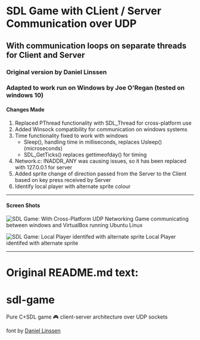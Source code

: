 # SDL Game with CLient / Server Communication over UDP
## With communication loops on separate threads for Client and Server
### Original version by Daniel Linssen
### Adapted to work run on Windows by Joe O'Regan (tested on windows 10)

#### Changes Made

1. Replaced PThread functionality with SDL_Thread for cross-platform use
2. Added Winsock compatibility for communication on windows systems
3. Time functionality fixed to work with windows 
    * Sleep(), handling time in milliseconds, replaces Usleep() (microseconds)
    * SDL_GetTicks() replaces gettimeofday() for timing
4. Network.c: INADDR_ANY was causing issues, so it has been replaced with 127.0.0.1 for server
5. Added sprite change of direction passed from the Server to the Client based on key press received by Server
6. Identify local player with alternate sprite colour

---

#### Screen Shots

![SDL Game: With Cross-Platform UDP Networking](https://raw.githubusercontent.com/joeaoregan/sdl-game/master/Screenshots/20180406_CrossPlatformImplemented.png "SDL Game: With Cross-Platform UDP Networking")
Game communicating between windows and VirtualBox running Ubuntu Linux

![SDL Game: Local Player identifed with alternate sprite](https://raw.githubusercontent.com/joeaoregan/sdl-game/master/Screenshots/20180408_LocalPlayerIdentifiedByRedSprite.png "SDL Game: Local Player identifed with alternate sprite")
Local Player identifed with alternate sprite

---

# Original README.md text:

# sdl-game
Pure C+SDL game :video_game: client-server architecture over UDP sockets

font by [Daniel Linssen](https://managore.itch.io/m5x7)
